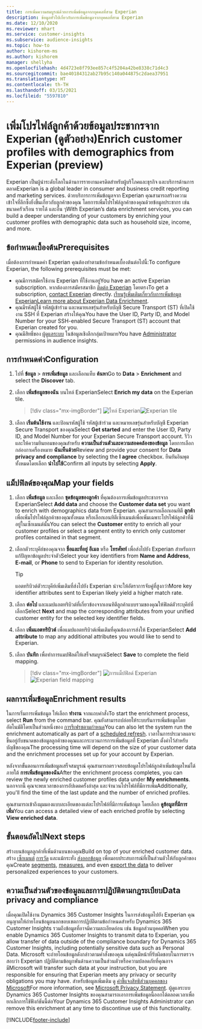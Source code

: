 ```yaml
---
title: การเพิ่มความสมบูรณ์ด้วยการเพิ่มข้อมูลจากบุคคลที่สาม Experian
description: ข้อมูลทั่วไปเกี่ยวกับการเพิ่มข้อมูลจากบุคคลที่สาม Experian
ms.date: 12/10/2020
ms.reviewer: mhart
ms.service: customer-insights
ms.subservice: audience-insights
ms.topic: how-to
author: kishorem-ms
ms.author: kishorem
manager: shellyha
ms.openlocfilehash: 4d4723e8f793ee857c4f5204a42be8338c71d4c3
ms.sourcegitcommit: bae40184312ab27b95c140a044875c2daea37951
ms.translationtype: HT
ms.contentlocale: th-TH
ms.lasthandoff: 03/15/2021
ms.locfileid: "5597810"
---
```

# <a name="enrich-customer-profiles-with-demographics-from-experian-preview"></a><span data-ttu-id="fcdc0-103">เพิ่มโปรไฟล์ลูกค้าด้วยข้อมูลประชากรจาก Experian (ดูตัวอย่าง)</span><span class="sxs-lookup"><span data-stu-id="fcdc0-103">Enrich customer profiles with demographics from Experian (preview)</span></span>

<span data-ttu-id="fcdc0-104">Experian เป็นผู้นำระดับโลกในด้านการรายงานเครดิตสำหรับผู้บริโภคและธุรกิจ และบริการด้านการตลาด</span><span class="sxs-lookup"><span data-stu-id="fcdc0-104">Experian is a global leader in consumer and business credit reporting and marketing services.</span></span> <span data-ttu-id="fcdc0-105">ด้วยบริการการเพิ่มข้อมูลจาก Experian คุณสามารถสร้างความเข้าใจที่ลึกซึ้งยิ่งขึ้นเกี่ยวกับลูกค้าของคุณ โดยการเพิ่มโปรไฟล์ลูกค้าของคุณด้วยข้อมูลประชากร เช่น ขนาดครัวเรือน รายได้ และอื่น ๆ</span><span class="sxs-lookup"><span data-stu-id="fcdc0-105">With Experian’s data enrichment services, you can build a deeper understanding of your customers by enriching your customer profiles with demographic data such as household size, income, and more.</span></span>

## <a name="prerequisites"></a><span data-ttu-id="fcdc0-106">ข้อกำหนดเบื้องต้น</span><span class="sxs-lookup"><span data-stu-id="fcdc0-106">Prerequisites</span></span>

<span data-ttu-id="fcdc0-107">เมื่อต้องการกำหนดค่า Experian คุณต้องทำตามข้อกำหนดเบื้องต้นต่อไปนี้:</span><span class="sxs-lookup"><span data-stu-id="fcdc0-107">To configure Experian, the following prerequisites must be met:</span></span>

- <span data-ttu-id="fcdc0-108">คุณมีการสมัครใช้งาน Experian ที่ใช้งานอยู่</span><span class="sxs-lookup"><span data-stu-id="fcdc0-108">You have an active Experian subscription.</span></span> <span data-ttu-id="fcdc0-109">หากต้องการสมัครสมาชิก [ติดต่อ Experian](https://www.experian.com/marketing-services/contact) โดยตรง</span><span class="sxs-lookup"><span data-stu-id="fcdc0-109">To get a subscription, [contact Experian](https://www.experian.com/marketing-services/contact) directly.</span></span> <span data-ttu-id="fcdc0-110">[เรียนรู้เพิ่มเติมเกี่ยวกับการเพิ่มข้อมูล Experian](https://www.experian.com/marketing-services/microsoft?cmpid=ems_web_mci_cdppage)</span><span class="sxs-lookup"><span data-stu-id="fcdc0-110">[Learn more about Experian Data Enrichment](https://www.experian.com/marketing-services/microsoft?cmpid=ems_web_mci_cdppage).</span></span>
- <span data-ttu-id="fcdc0-111">คุณมีรหัสผู้ใช้ รหัสผู้เข้าร่วม และหมายเลขรุ่นสำหรับบัญชี Secure Transport (ST) ที่เปิดใช้งาน SSH ที่ Experian สร้างให้คุณ</span><span class="sxs-lookup"><span data-stu-id="fcdc0-111">You have the User ID, Party ID, and Model Number for your SSH-enabled Secure Transport (ST) account that Experian created for you.</span></span>
- <span data-ttu-id="fcdc0-112">คุณมีสิทธิ์ของ [ผู้ดูแลระบบ](permissions.md#administrator) ในข้อมูลเชิงลึกกลุ่มเป้าหมาย</span><span class="sxs-lookup"><span data-stu-id="fcdc0-112">You have [Administrator](permissions.md#administrator) permissions in audience insights.</span></span>

## <a name="configuration"></a><span data-ttu-id="fcdc0-113">การกำหนดค่า</span><span class="sxs-lookup"><span data-stu-id="fcdc0-113">Configuration</span></span>

1. <span data-ttu-id="fcdc0-114">ไปที่ **ข้อมูล** > **การเพิ่มข้อมูล** และเลือกแท็บ **ค้นหา**</span><span class="sxs-lookup"><span data-stu-id="fcdc0-114">Go to **Data** > **Enrichment** and select the **Discover** tab.</span></span>

1. <span data-ttu-id="fcdc0-115">เลือก **เพิ่มข้อมูลของฉัน** บนไทล์ Experian</span><span class="sxs-lookup"><span data-stu-id="fcdc0-115">Select **Enrich my data** on the Experian tile.</span></span>

   > [!div class="mx-imgBorder"]
   > <span data-ttu-id="fcdc0-116">![ไทล์ Experian](media/experian-tile.png "ไทล์ Experian")</span><span class="sxs-lookup"><span data-stu-id="fcdc0-116">![Experian tile](media/experian-tile.png "Experian tile")</span></span>

1. <span data-ttu-id="fcdc0-117">เลือก **เริ่มต้นใช้งาน** และป้อนรหัสผู้ใช้ รหัสผู้เข้าร่วม และหมายเลขรุ่นสำหรับบัญชี Experian Secure Transport ของคุณ</span><span class="sxs-lookup"><span data-stu-id="fcdc0-117">Select **Get started** and enter the User ID, Party ID, and Model Number for your Experian Secure Transport account.</span></span> <span data-ttu-id="fcdc0-118">รีวิวและให้ความยินยอมของคุณสำหรับ **ความเป็นส่วนตัวและความสอดคล้องของข้อมูล** โดยการเลือกกล่องกาเครื่องหมาย **ฉันเห็นด้วย**</span><span class="sxs-lookup"><span data-stu-id="fcdc0-118">Review and provide your consent for **Data privacy and compliance** by selecting the **I agree** checkbox.</span></span> <span data-ttu-id="fcdc0-119">ยืนยันอินพุตทั้งหมดโดยเลือก **นำไปใช้**</span><span class="sxs-lookup"><span data-stu-id="fcdc0-119">Confirm all inputs by selecting **Apply**.</span></span>

## <a name="map-your-fields"></a><span data-ttu-id="fcdc0-120">แม็ปฟิลด์ของคุณ</span><span class="sxs-lookup"><span data-stu-id="fcdc0-120">Map your fields</span></span>

1.  <span data-ttu-id="fcdc0-121">เลือก **เพิ่มข้อมูล** และเลือก **ชุดข้อมูลของลูกค้า** ที่คุณต้องการเพิ่มข้อมูลประชากรจาก Experian</span><span class="sxs-lookup"><span data-stu-id="fcdc0-121">Select **Add data** and choose the **Customer data set** you want to enrich with demographics data from Experian.</span></span> <span data-ttu-id="fcdc0-122">คุณสามารถเลือกเอนทิตี **ลูกค้า** เพื่อเพิ่มโปรไฟล์ลูกค้าของคุณทั้งหมด หรือเลือกเอนทิตีเซ็กเมนต์เพื่อเพิ่มเฉพาะโปรไฟล์ลูกค้าที่มีอยู่ในเซ็กเมนต์นั้น</span><span class="sxs-lookup"><span data-stu-id="fcdc0-122">You can select the **Customer** entity to enrich all your customer profiles or select a segment entity to enrich only customer profiles contained in that segment.</span></span>

1. <span data-ttu-id="fcdc0-123">เลือกตัวระบุคีย์ของคุณจาก **ชื่อและที่อยู่** **อีเมล** หรือ **โทรศัพท์** เพื่อส่งไปยัง Experian สำหรับการแก้ปัญหาข้อมูลประจำตัว</span><span class="sxs-lookup"><span data-stu-id="fcdc0-123">Select your key identifiers from **Name and Address**, **E-mail**, or **Phone** to send to Experian for identity resolution.</span></span>

   > [!TIP]
   > <span data-ttu-id="fcdc0-124">แอตทริบิวต์ตัวระบุคีย์เพิ่มเติมที่ส่งไปยัง Experian น่าจะให้อัตราการจับคู่ที่สูงกว่า</span><span class="sxs-lookup"><span data-stu-id="fcdc0-124">More key identifier attributes sent to Experian likely yield a higher match rate.</span></span>

1. <span data-ttu-id="fcdc0-125">เลือก **ต่อไป** และแมปแอตทริบิวต์ที่เกี่ยวข้องจากเอนทิตีลูกค้าแบบรวมของคุณให้ฟิลด์ตัวระบุคีย์ที่เลือก</span><span class="sxs-lookup"><span data-stu-id="fcdc0-125">Select **Next** and map the corresponding attributes from your unified customer entity for the selected key identifier fields.</span></span>

1. <span data-ttu-id="fcdc0-126">เลือก **เพิ่มแอตทริบิวต์** เพื่อแมปแอตทริบิวต์เพิ่มเติมที่คุณต้องการส่งให้ Experian</span><span class="sxs-lookup"><span data-stu-id="fcdc0-126">Select **Add attribute** to map any additional attributes you would like to send to Experian.</span></span>

1.  <span data-ttu-id="fcdc0-127">เลือก **บันทึก** เพื่อทำการแมปฟิลด์ให้เสร็จสมบูรณ์</span><span class="sxs-lookup"><span data-stu-id="fcdc0-127">Select **Save** to complete the field mapping.</span></span>

    > [!div class="mx-imgBorder"]
    > <span data-ttu-id="fcdc0-128">![การแม็ปฟิลด์ Experian](media/experian-field-mapping.png "การแม็ปฟิลด์ Experian")</span><span class="sxs-lookup"><span data-stu-id="fcdc0-128">![Experian field mapping](media/experian-field-mapping.png "Experian field mapping")</span></span>

## <a name="enrichment-results"></a><span data-ttu-id="fcdc0-129">ผลการเพิ่มข้อมูล</span><span class="sxs-lookup"><span data-stu-id="fcdc0-129">Enrichment results</span></span>

<span data-ttu-id="fcdc0-130">ในการเริ่มการเพิ่มข้อมูล ให้เลือก **ทำงาน** จากแถบคำสั่ง</span><span class="sxs-lookup"><span data-stu-id="fcdc0-130">To start the enrichment process, select **Run** from the command bar.</span></span> <span data-ttu-id="fcdc0-131">คุณยังสามารถปล่อยให้ระบบรันการเพิ่มข้อมูลโดยอัตโนมัติโดยเป็นส่วนหนึ่งของ [การรีเฟรชตามกำหนด](system.md#schedule-tab)</span><span class="sxs-lookup"><span data-stu-id="fcdc0-131">You can also let the system run the enrichment automatically as part of a [scheduled refresh](system.md#schedule-tab).</span></span> <span data-ttu-id="fcdc0-132">เวลาในการประมวลผลจะขึ้นอยู่กับขนาดของข้อมูลลูกค้าของคุณและกระบวนการการเพิ่มข้อมูลที่ Experian ตั้งค่าไว้สำหรับบัญชีของคุณ</span><span class="sxs-lookup"><span data-stu-id="fcdc0-132">The processing time will depend on the size of your customer data and the enrichment processes set up for your account by Experian.</span></span>

<span data-ttu-id="fcdc0-133">หลังจากขั้นตอนการเพิ่มข้อมูลเสร็จสมบูรณ์ คุณสามารถตรวจสอบข้อมูลโปรไฟล์ลูกค้าเพิ่มข้อมูลใหม่ได้ภายใต้ **การเพิ่มข้อมูลของฉัน**</span><span class="sxs-lookup"><span data-stu-id="fcdc0-133">After the enrichment process completes, you can review the newly enriched customer profiles data under **My enrichments**.</span></span> <span data-ttu-id="fcdc0-134">นอกจากนี้ คุณจะพบเวลาของการอัปเดตครั้งล่าสุด และจำนวนโปรไฟล์ที่มีการเพิ่ม</span><span class="sxs-lookup"><span data-stu-id="fcdc0-134">Additionally, you'll find the time of the last update and the number of enriched profiles.</span></span>

<span data-ttu-id="fcdc0-135">คุณสามารถเข้าถึงมุมมองแบบละเอียดของแต่ละโปรไฟล์ที่มีการเพิ่มข้อมูล โดยเลือก **ดูข้อมูลที่มีการเพิ่ม**</span><span class="sxs-lookup"><span data-stu-id="fcdc0-135">You can access a detailed view of each enriched profile by selecting **View enriched data**.</span></span>

## <a name="next-steps"></a><span data-ttu-id="fcdc0-136">ขั้นตอนถัดไป</span><span class="sxs-lookup"><span data-stu-id="fcdc0-136">Next steps</span></span>

<span data-ttu-id="fcdc0-137">สร้างบนข้อมูลลูกค้าที่เพิ่มด้านบนของคุณ</span><span class="sxs-lookup"><span data-stu-id="fcdc0-137">Build on top of your enriched customer data.</span></span> <span data-ttu-id="fcdc0-138">สร้าง [เซ็กเมนต์](segments.md) [การวัด](measures.md) และแม้กระทั่ง [ส่งออกข้อมูล](export-destinations.md) เพื่อมอบประสบการณ์ที่เป็นส่วนตัวให้กับลูกค้าของคุณ</span><span class="sxs-lookup"><span data-stu-id="fcdc0-138">Create [segments](segments.md), [measures](measures.md), and even [export the data](export-destinations.md) to deliver personalized experiences to your customers.</span></span>

## <a name="data-privacy-and-compliance"></a><span data-ttu-id="fcdc0-139">ความเป็นส่วนตัวของข้อมูลและการปฏิบัติตามกฎระเบียบ</span><span class="sxs-lookup"><span data-stu-id="fcdc0-139">Data privacy and compliance</span></span>

<span data-ttu-id="fcdc0-140">เมื่อคุณเปิดใช้งาน Dynamics 365 Customer Insights ในการส่งข้อมูลไปยัง Experian คุณอนุญาตให้ถ่ายโอนข้อมูลนอกขอบเขตการปฏิบัติตามข้อกำหนดสำหรับ Dynamics 365 Customer Insights รวมถึงข้อมูลที่อาจมีความละเอียดอ่อน เช่น ข้อมูลส่วนบุคคล</span><span class="sxs-lookup"><span data-stu-id="fcdc0-140">When you enable Dynamics 365 Customer Insights to transmit data to Experian, you allow transfer of data outside of the compliance boundary for Dynamics 365 Customer Insights, including potentially sensitive data such as Personal Data.</span></span> <span data-ttu-id="fcdc0-141">Microsoft จะถ่ายโอนข้อมูลดังกล่าวตามคำสั่งของคุณ แต่คุณมีหน้าที่รับผิดชอบในการตรวจสอบว่า Experian ปฏิบัติตามข้อผูกพันด้านความเป็นส่วนตัวหรือความปลอดภัยที่คุณอาจมี</span><span class="sxs-lookup"><span data-stu-id="fcdc0-141">Microsoft will transfer such data at your instruction, but you are responsible for ensuring that Experian meets any privacy or security obligations you may have.</span></span> <span data-ttu-id="fcdc0-142">สำหรับข้อมูลเพิ่มเติม ดู [คำชี้แจงสิทธิส่วนบุคคลของ Microsoft](https://go.microsoft.com/fwlink/?linkid=396732)</span><span class="sxs-lookup"><span data-stu-id="fcdc0-142">For more information, see [Microsoft Privacy Statement](https://go.microsoft.com/fwlink/?linkid=396732).</span></span>
<span data-ttu-id="fcdc0-143">ผู้ดูแลระบบ Dynamics 365 Customer Insights ของคุณสามารถเอาการเพิ่มข้อมูลนี้ออกได้ตลอดเวลาเพื่อยกเลิกการใช้ฟังก์ชันนี้ต่อ</span><span class="sxs-lookup"><span data-stu-id="fcdc0-143">Your Dynamics 365 Customer Insights Administrator can remove this enrichment at any time to discontinue use of this functionality.</span></span>


[!INCLUDE[footer-include](../includes/footer-banner.md)]